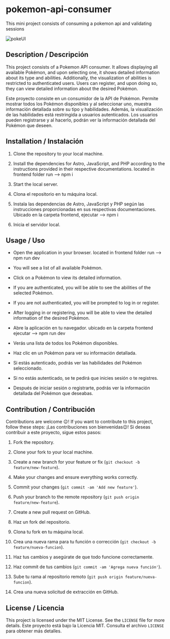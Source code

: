 # pokemon-api-consumer

This mini project consists of consuming a pokemon api and validating sessions

![pokeUI](https://github.com/StivenColorado/pokemon-api-consumer/assets/90488682/6c3cf2b5-75c9-49b8-bb06-ac5b8fd172c2)

## Description / Descripción

This project consists of a Pokemon API consumer. It allows displaying all available Pokémon, and upon selecting one, it shows detailed information about its type and abilities. Additionally, the visualization of abilities is restricted to authenticated users. Users can register, and upon doing so, they can view detailed information about the desired Pokémon.

Este proyecto consiste en un consumidor de la API de Pokémon. Permite mostrar todos los Pokémon disponibles y al seleccionar uno, muestra información detallada sobre su tipo y habilidades. Además, la visualización de las habilidades está restringida a usuarios autenticados. Los usuarios pueden registrarse y al hacerlo, podrán ver la información detallada del Pokémon que deseen.

## Installation / Instalación

1. Clone the repository to your local machine.
2. Install the dependencies for Astro, JavaScript, and PHP according to the instructions provided in their respective documentations. located in frontend folder run --> npm i
3. Start the local server.

4. Clona el repositorio en tu máquina local.
5. Instala las dependencias de Astro, JavaScript y PHP según las instrucciones proporcionadas en sus respectivas documentaciones. Ubicado en la carpeta frontend, ejecutar --> npm i
6. Inicia el servidor local.

## Usage / Uso

- Open the application in your browser. located in frontend folder run --> npm run dev
- You will see a list of all available Pokémon.
- Click on a Pokémon to view its detailed information.
- If you are authenticated, you will be able to see the abilities of the selected Pokémon.
- If you are not authenticated, you will be prompted to log in or register.
- After logging in or registering, you will be able to view the detailed information of the desired Pokémon.

- Abre la aplicación en tu navegador. ubicado en la carpeta frontend ejecutar --> npm run dev
- Verás una lista de todos los Pokémon disponibles.
- Haz clic en un Pokémon para ver su información detallada.
- Si estás autenticado, podrás ver las habilidades del Pokémon seleccionado.
- Si no estás autenticado, se te pedirá que inicies sesión o te registres.
- Después de iniciar sesión o registrarte, podrás ver la información detallada del Pokémon que deseabas.

## Contribution / Contribución

Contributions are welcome 😉! If you want to contribute to this project, follow these steps:
¡Las contribuciones son bienvenidas😉! Si deseas contribuir a este proyecto, sigue estos pasos:

1. Fork the repository.
2. Clone your fork to your local machine.
3. Create a new branch for your feature or fix (`git checkout -b feature/new-feature`).
4. Make your changes and ensure everything works correctly.
5. Commit your changes (`git commit -am 'Add new feature'`).
6. Push your branch to the remote repository (`git push origin feature/new-feature`).
7. Create a new pull request on GitHub.

8. Haz un fork del repositorio.
9. Clona tu fork en tu máquina local.
10. Crea una nueva rama para tu función o corrección (`git checkout -b feature/nueva-funcion`).
11. Haz tus cambios y asegúrate de que todo funcione correctamente.
12. Haz commit de tus cambios (`git commit -am 'Agrega nueva función'`).
13. Sube tu rama al repositorio remoto (`git push origin feature/nueva-funcion`).
14. Crea una nueva solicitud de extracción en GitHub.

## License / Licencia

This project is licensed under the MIT License. See the `LICENSE` file for more details.
Este proyecto está bajo la Licencia MIT. Consulta el archivo `LICENSE` para obtener más detalles.
